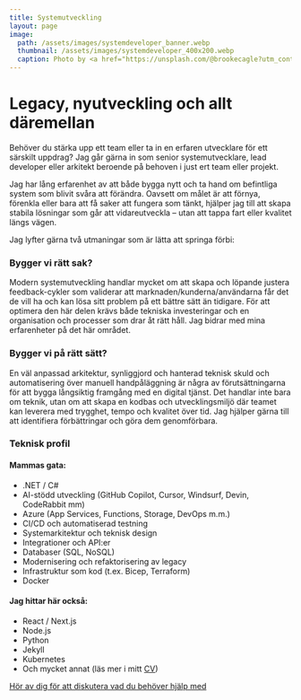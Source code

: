 ```yaml
---
title: Systemutveckling
layout: page
image: 
  path: /assets/images/systemdeveloper_banner.webp
  thumbnail: /assets/images/systemdeveloper_400x200.webp
  caption: Photo by <a href="https://unsplash.com/@brookecagle?utm_content=creditCopyText&utm_medium=referral&utm_source=unsplash">Brooke Cagle</a> on <a href="https://unsplash.com/photos/a-group-of-friends-at-a-coffee-shop--uHVRvDr7pg?utm_content=creditCopyText&utm_medium=referral&utm_source=unsplash">Unsplash</a>
---
```


# Legacy, nyutveckling och allt däremellan

Behöver du stärka upp ett team eller ta in en erfaren utvecklare för ett särskilt uppdrag? Jag går gärna in som senior systemutvecklare, lead developer eller arkitekt beroende på behoven i just ert team eller projekt.

Jag har lång erfarenhet av att både bygga nytt och ta hand om befintliga system som blivit svåra att förändra. Oavsett om målet är att förnya, förenkla eller bara att få saker att fungera som tänkt, hjälper jag till att skapa stabila lösningar som går att vidareutveckla – utan att tappa fart eller kvalitet längs vägen.

Jag lyfter gärna två utmaningar som är lätta att springa förbi:

### Bygger vi rätt sak?
Modern systemutveckling handlar mycket om att skapa och löpande justera feedback-cykler som validerar att marknaden/kunderna/användarna får det de vill ha och kan lösa sitt problem på ett bättre sätt än tidigare. För att optimera den här delen krävs både tekniska investeringar och en organisation och processer som drar åt rätt håll. Jag bidrar med mina erfarenheter på det här området.

### Bygger vi på rätt sätt?
En väl anpassad arkitektur, synliggjord och hanterad teknisk skuld och automatisering över manuell handpåläggning är några av förutsättningarna för att bygga långsiktig framgång med en digital tjänst. Det handlar inte bara om teknik, utan om att skapa en kodbas och utvecklingsmiljö där teamet kan leverera med trygghet, tempo och kvalitet över tid. Jag hjälper gärna till att identifiera förbättringar och göra dem genomförbara.


### Teknisk profil

#### Mammas gata:
* .NET / C#
* AI-stödd utveckling (GitHub Copilot, Cursor, Windsurf, Devin, CodeRabbit mm)
* Azure (App Services, Functions, Storage, DevOps m.m.)
* CI/CD och automatiserad testning
* Systemarkitektur och teknisk design
* Integrationer och API\:er
* Databaser (SQL, NoSQL)
* Modernisering och refaktorisering av legacy
* Infrastruktur som kod (t.ex. Bicep, Terraform)
* Docker

#### Jag hittar här också:
* React / Next.js
* Node.js
* Python
* Jekyll
* Kubernetes
* Och mycket annat (läs mer i mitt [CV](/cv))


[Hör av dig för att diskutera vad du behöver hjälp med](/contact)